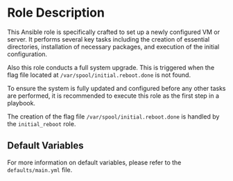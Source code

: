 # Role Description

This Ansible role is specifically crafted to set up a newly configured VM or server. It performs several key tasks including the creation of essential directories, installation of necessary packages, and execution of the initial configuration.

Also this role conducts a full system upgrade. This is triggered when the flag file located at `/var/spool/initial.reboot.done` is not found.

To ensure the system is fully updated and configured before any other tasks are performed, it is recommended to execute this role as the first step in a playbook.

The creation of the flag file `/var/spool/initial.reboot.done` is handled by the `initial_reboot` role.

## Default Variables

For more information on default variables, please refer to the `defaults/main.yml` file.

